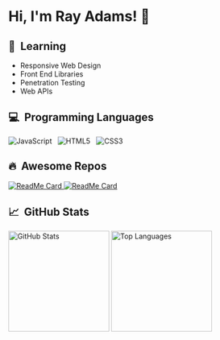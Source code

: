 <h1>Hi, I'm Ray Adams! 👋</h1>

<h2>🌱&nbsp;&nbsp;Learning</h2>
<ul>
  <li>Responsive Web Design</li>
  <li>Front End Libraries</li>
  <li>Penetration Testing</li>
  <li>Web APIs</li>
</ul>

<h2>💻&nbsp;&nbsp;Programming Languages</h2>
<p>
  <img alt = "JavaScript" src="https://img.shields.io/badge/javascript%20-%23323330.svg?&style=for-the-badge&logo=javascript&logoColor=%23F7DF1E" />&nbsp;&nbsp;
  <img alt = "HTML5" src="https://img.shields.io/badge/html5%20-%23E34F26.svg?&style=for-the-badge&logo=html5&logoColor=white" />&nbsp;&nbsp;
  <img alt = "CSS3" src="https://img.shields.io/badge/css3%20-%231572B6.svg?&style=for-the-badge&logo=css3&logoColor=white" />
</p>

<h2>🔥&nbsp;&nbsp;Awesome Repos</h2>
<a href="https://github.com/thetypingmatch/lecashbot" target="_blank">
  <img alt = "ReadMe Card" src = "https://github-readme-stats.vercel.app/api/pin/?username=thetypingmatch&repo=lecashbot&theme=vue" />
</a>
<a href="https://github.com/Limitized/nitrogarage" target="_blank">
  <img alt = "ReadMe Card" src = "https://github-readme-stats.vercel.app/api/pin/?username=limitized&repo=nitrogarage&theme=vue" />
</a>

<h2>📈&nbsp;&nbsp;GitHub Stats</h2>
<p>
  <img alt = "GitHub Stats" src="https://github-readme-stats.vercel.app/api?username=Ray-Adams&show_icons=true&count_private=true&theme=vue&hide_rank=true" height=200 />
  <img alt = "Top Languages" src="https://github-readme-stats.vercel.app/api/top-langs/?username=Ray-Adams&theme=vue" height=200 />
</p>
